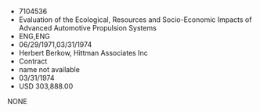 * 7104536
* Evaluation of the Ecological, Resources and Socio-Economic  Impacts of Advanced Automotive Propulsion Systems
* ENG,ENG
* 06/29/1971,03/31/1974
* Herbert Berkow, Hittman Associates Inc
* Contract
*   name not available
* 03/31/1974
* USD 303,888.00

NONE